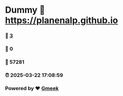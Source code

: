 # Dummy :link: https://planenalp.github.io 
### :page_facing_up: [3](https://planenalp.github.io/tag.html) 
### :speech_balloon: 0 
### :hibiscus: 57281 
### :alarm_clock: 2025-03-22 17:08:59 
### Powered by :heart: [Gmeek](https://github.com/Meekdai/Gmeek)
